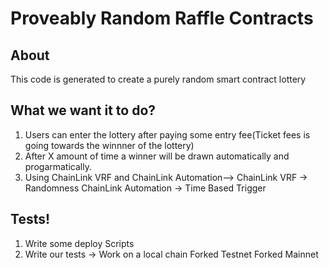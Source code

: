 # Proveably Random Raffle Contracts

## About

This code is generated to create a purely random smart contract lottery

## What we want it to do?

1. Users can enter the lottery after paying some entry fee(Ticket fees is going towards the winnner of the lottery)
2. After X amount of time a winner will be drawn automatically and progarmatically.
3. Using ChainLink VRF and ChainLink Automation-->
   ChainLink VRF -> Randomness
   ChainLink Automation -> Time Based Trigger

## Tests!

1. Write some deploy Scripts
2. Write our tests ->
   Work on a local chain
   Forked Testnet
   Forked Mainnet
